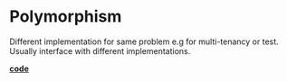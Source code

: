 # Polymorphism
Different implementation for same problem e.g for multi-tenancy or test. Usually interface with different implementations.

[**code**](https://github.com/factoryfx/factoryfx/tree/master/docu/src/main/java/de/factoryfx/docu/polymorphism)